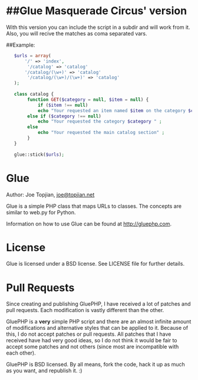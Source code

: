 ##Glue Masquerade Circus' version
==========================

With this version you can include the script in a subdir and will work from it.
Also, you will recive the matches as coma separated vars.
   
##Example:
```php
   $urls = array(
       '/' => 'index',
    	'/catalog' => 'catalog'
       '/catalog/(\w+)' => 'catalog'
    	'/catalog/(\w+)/(\w+)' => 'catalog'
   );
   
   class catalog {
        function GET($category = null, $item = null) {
    		if ($item !== null)
         	echo "Your requested an item named $item on the category $category " ;
 		else if ($category !== null)
         	echo "Your requested the category $category " ;
 		else
         	echo "Your requested the main catalog section" ;
        }
   }
   
   glue::stick($urls);
```


Glue
====

Author: Joe Topjian, joe@topjian.net

Glue is a simple PHP class that maps URLs to classes. The concepts are similar to web.py for Python.

Information on how to use Glue can be found at http://gluephp.com.

License
=======
Glue is licensed under a BSD license. See LICENSE file for further details.

Pull Requests
=============
Since creating and publishing GluePHP, I have received a lot of patches and pull requests. Each
modification is vastly different than the other.

GluePHP is a __very__ simple PHP script and there are an almost infinite amount of modifications
and alternative styles that can be applied to it. Because of this, I do not accept patches or
pull requests. All patches that I have received have had very good ideas, so I do not think it
would be fair to accept some patches and not others (since most are incompatible with each other).

GluePHP is BSD licensed. By all means, fork the code, hack it up as much as you want, and 
republish it. :)
